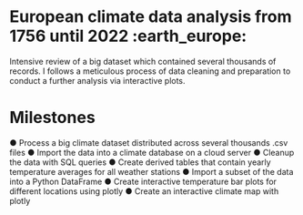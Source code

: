 # European climate data analysis from 1756 until 2022 :earth_europe:

Intensive review of a big dataset which contained several thousands of records. I follows a meticulous process of data cleaning and preparation to conduct a further analysis via interactive plots. 

# Milestones

● Process a big climate dataset distributed across several thousands .csv files
●  Import the data into a climate database on a cloud server
● Cleanup the data with SQL queries
● Create derived tables that contain yearly temperature averages for all weather stations
● Import a subset of the data into a Python DataFrame
● Create interactive temperature bar plots for different locations using plotly
● Create an interactive climate map with plotly
